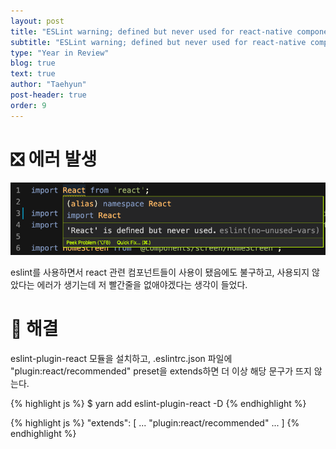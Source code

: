 ```yaml
---
layout: post
title: "ESLint warning; defined but never used for react-native components"
subtitle: "ESLint warning; defined but never used for react-native components "
type: "Year in Review"
blog: true
text: true
author: "Taehyun"
post-header: true
order: 9
---
```


# ❎ 에러 발생

![](img/2020-10-16-16-42-56.png)

eslint를 사용하면서 react 관련 컴포넌트들이 사용이 됐음에도 불구하고, 사용되지 않았다는 에러가 생기는데 저 빨간줄을 없애야겠다는 생각이 들었다.

# 🌟 해결

eslint-plugin-react 모듈을 설치하고, .eslintrc.json 파일에 "plugin:react/recommended" preset을 extends하면 더 이상 해당 문구가 뜨지 않는다.

{% highlight js %}
$ yarn add eslint-plugin-react -D
{% endhighlight %}

{% highlight js %}
  "extends": [
    ...
    "plugin:react/recommended"
    ...
  ]
{% endhighlight %}
